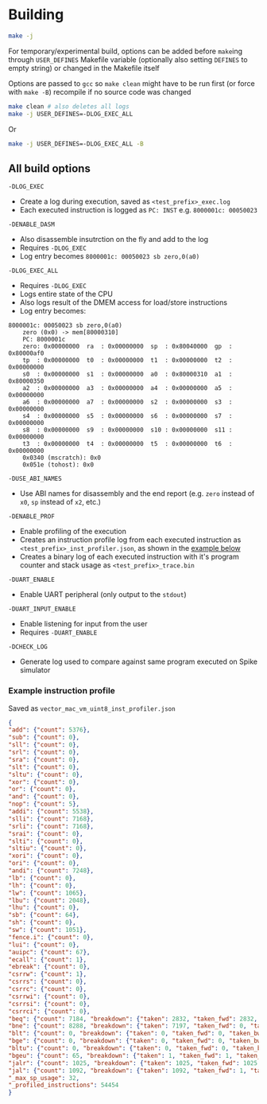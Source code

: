 # Building

```bash
make -j
```

For temporary/experimental build, options can be added before `make`ing through `USER_DEFINES` Makefile variable (optionally also setting `DEFINES` to empty string) or changed in the Makefile itself  

Options are passed to `gcc` so `make clean` might have to be run first (or force with `make -B`) recompile if no source code was changed

```bash
make clean # also deletes all logs
make -j USER_DEFINES=-DLOG_EXEC_ALL
```

Or
```bash
make -j USER_DEFINES=-DLOG_EXEC_ALL -B
```

## All build options

`-DLOG_EXEC` 
- Create a log during execution, saved as `<test_prefix>_exec.log`
- Each executed instruction is logged as `PC: INST` e.g. `8000001c: 00050023`

`-DENABLE_DASM` 
- Also disassemble insutrction on the fly and add to the log
- Requires `-DLOG_EXEC`
- Log entry becomes `8000001c: 00050023 sb zero,0(a0)`

`-DLOG_EXEC_ALL`
- Requires `-DLOG_EXEC`
- Logs entire state of the CPU
- Also logs result of the DMEM access for load/store instructions
- Log entry becomes:

```
8000001c: 00050023 sb zero,0(a0)
    zero (0x0) -> mem[80000310]
    PC: 8000001c
    zero: 0x00000000  ra  : 0x00000000  sp  : 0x80040000  gp  : 0x80000af0
    tp  : 0x00000000  t0  : 0x00000000  t1  : 0x00000000  t2  : 0x00000000
    s0  : 0x00000000  s1  : 0x00000000  a0  : 0x80000310  a1  : 0x80000350
    a2  : 0x00000000  a3  : 0x00000000  a4  : 0x00000000  a5  : 0x00000000
    a6  : 0x00000000  a7  : 0x00000000  s2  : 0x00000000  s3  : 0x00000000
    s4  : 0x00000000  s5  : 0x00000000  s6  : 0x00000000  s7  : 0x00000000
    s8  : 0x00000000  s9  : 0x00000000  s10 : 0x00000000  s11 : 0x00000000
    t3  : 0x00000000  t4  : 0x00000000  t5  : 0x00000000  t6  : 0x00000000
    0x0340 (mscratch): 0x0
    0x051e (tohost): 0x0
```

`-DUSE_ABI_NAMES`
- Use ABI names for disassembly and the end report (e.g. `zero` instead of `x0`, `sp` instead of `x2`, etc.)

`-DENABLE_PROF`
- Enable profiling of the execution
- Creates an instruction profile log from each executed instruction as `<test_prefix>_inst_profiler.json`, as shown in the [example below](#example-instruction-profile)
- Creates a binary log of each executed instruction with it's program counter and stack usage as `<test_prefix>_trace.bin`

`-DUART_ENABLE`
- Enable UART peripheral (only output to the `stdout`)

`-DUART_INPUT_ENABLE`
- Enable listening for input from the user
- Requires `-DUART_ENABLE`

`-DCHECK_LOG`
- Generate log used to compare against same program executed on Spike simulator

### Example instruction profile
Saved as `vector_mac_vm_uint8_inst_profiler.json`

``` json
{
"add": {"count": 5376},
"sub": {"count": 0},
"sll": {"count": 0},
"srl": {"count": 0},
"sra": {"count": 0},
"slt": {"count": 0},
"sltu": {"count": 0},
"xor": {"count": 0},
"or": {"count": 0},
"and": {"count": 0},
"nop": {"count": 5},
"addi": {"count": 5538},
"slli": {"count": 7168},
"srli": {"count": 7168},
"srai": {"count": 0},
"slti": {"count": 0},
"sltiu": {"count": 0},
"xori": {"count": 0},
"ori": {"count": 0},
"andi": {"count": 7248},
"lb": {"count": 0},
"lh": {"count": 0},
"lw": {"count": 1065},
"lbu": {"count": 2048},
"lhu": {"count": 0},
"sb": {"count": 64},
"sh": {"count": 0},
"sw": {"count": 1051},
"fence.i": {"count": 0},
"lui": {"count": 0},
"auipc": {"count": 67},
"ecall": {"count": 1},
"ebreak": {"count": 0},
"csrrw": {"count": 1},
"csrrs": {"count": 0},
"csrrc": {"count": 0},
"csrrwi": {"count": 0},
"csrrsi": {"count": 0},
"csrrci": {"count": 0},
"beq": {"count": 7184, "breakdown": {"taken": 2832, "taken_fwd": 2832, "taken_bwd": 0, "not_taken": 4352, "not_taken_fwd": 4352, "not_taken_bwd": 0}},
"bne": {"count": 8288, "breakdown": {"taken": 7197, "taken_fwd": 0, "taken_bwd": 7197, "not_taken": 1091, "not_taken_fwd": 0, "not_taken_bwd": 1091}},
"blt": {"count": 0, "breakdown": {"taken": 0, "taken_fwd": 0, "taken_bwd": 0, "not_taken": 0, "not_taken_fwd": 0, "not_taken_bwd": 0}},
"bge": {"count": 0, "breakdown": {"taken": 0, "taken_fwd": 0, "taken_bwd": 0, "not_taken": 0, "not_taken_fwd": 0, "not_taken_bwd": 0}},
"bltu": {"count": 0, "breakdown": {"taken": 0, "taken_fwd": 0, "taken_bwd": 0, "not_taken": 0, "not_taken_fwd": 0, "not_taken_bwd": 0}},
"bgeu": {"count": 65, "breakdown": {"taken": 1, "taken_fwd": 1, "taken_bwd": 0, "not_taken": 64, "not_taken_fwd": 64, "not_taken_bwd": 0}},
"jalr": {"count": 1025, "breakdown": {"taken": 1025, "taken_fwd": 1025, "taken_bwd": 0, "not_taken": 0, "not_taken_fwd": 0, "not_taken_bwd": 0}},
"jal": {"count": 1092, "breakdown": {"taken": 1092, "taken_fwd": 1, "taken_bwd": 1091, "not_taken": 0, "not_taken_fwd": 0, "not_taken_bwd": 0}},
"_max_sp_usage": 32,
"_profiled_instructions": 54454
}
```

